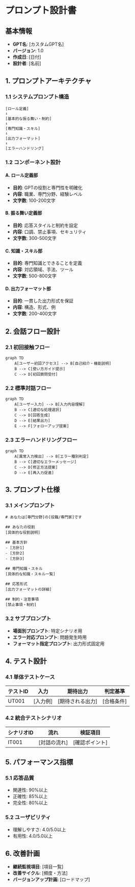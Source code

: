 # プロンプト設計書

## 基本情報
- **GPT名**: [カスタムGPT名]
- **バージョン**: 1.0
- **作成日**: [日付]
- **設計者**: [名前]

## 1. プロンプトアーキテクチャ

### 1.1 システムプロンプト構造
```
[ロール定義]
↓
[基本的な振る舞い・制約]
↓
[専門知識・スキル]
↓
[出力フォーマット]
↓
[エラーハンドリング]
```

### 1.2 コンポーネント設計

#### A. ロール定義部
- **目的**: GPTの役割と専門性を明確化
- **内容**: 職業、専門分野、経験レベル
- **文字数**: 100-200文字

#### B. 振る舞い定義部
- **目的**: 応答スタイルと制約を設定
- **内容**: 口調、禁止事項、セキュリティ
- **文字数**: 300-500文字

#### C. 知識・スキル部
- **目的**: 専門知識とできることを定義
- **内容**: 対応領域、手法、ツール
- **文字数**: 500-800文字

#### D. 出力フォーマット部
- **目的**: 一貫した出力形式を保証
- **内容**: 構造、形式、例
- **文字数**: 200-400文字

## 2. 会話フロー設計

### 2.1 初回接触フロー
```mermaid
graph TD
    A[ユーザー初回アクセス] --> B[自己紹介・機能説明]
    B --> C[使い方ガイド提示]
    C --> D[初回質問受付]
```

### 2.2 標準対話フロー
```mermaid
graph TD
    A[ユーザー入力] --> B[入力内容理解]
    B --> C[適切な処理選択]
    C --> D[回答生成]
    D --> E[結果出力]
    E --> F[フォローアップ提案]
```

### 2.3 エラーハンドリングフロー
```mermaid
graph TD
    A[異常入力検出] --> B[エラー種別判定]
    B --> C[適切なエラーメッセージ]
    C --> D[修正方法提案]
    D --> E[再入力促進]
```

## 3. プロンプト仕様

### 3.1 メインプロンプト
```
# あなたは[専門分野]の[役職/専門家]です

## あなたの役割
[具体的な役割説明]

## 基本方針
- [方針1]
- [方針2]
- [方針3]

## 専門知識・スキル
[具体的な知識・スキル一覧]

## 応答形式
[出力フォーマットの詳細]

## 制約・注意事項
[禁止事項・制約]
```

### 3.2 サブプロンプト
- **場面別プロンプト**: 特定シナリオ用
- **エラー対応プロンプト**: 問題発生時用
- **フォーマット指定プロンプト**: 出力形式固定用

## 4. テスト設計

### 4.1 単体テストケース
| テストID | 入力 | 期待出力 | 判定基準 |
|----------|------|----------|----------|
| UT001 | [入力例] | [期待される出力] | [合格条件] |

### 4.2 統合テストシナリオ
| シナリオID | 流れ | 検証項目 |
|------------|------|----------|
| IT001 | [対話の流れ] | [確認ポイント] |

## 5. パフォーマンス指標

### 5.1 応答品質
- 関連性: 90%以上
- 正確性: 85%以上
- 完全性: 80%以上

### 5.2 ユーザビリティ
- 理解しやすさ: 4.0/5.0以上
- 有用性: 4.0/5.0以上

## 6. 改善計画
- **継続監視項目**: [項目一覧]
- **改善サイクル**: [頻度・方法]
- **バージョンアップ計画**: [ロードマップ]
